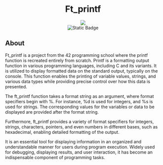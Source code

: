 <h1 align="center">Ft_printf</h1>


<div align="center">
 <img src="https://github.com/debsalbornoz/ft_printf/assets/119970138/bfc6c2e5-126e-4048-a6c7-fa247eb75ad6">
</div> 
<div align="center">
<img alt="Static Badge" src="https://img.shields.io/badge/Status-Finished-green">
</div>

<h2>About</h2> 
Ft_printf is a project from the 42 programming school where the printf function is recreated entirely from scratch. Printf is a formatting output function in various programming languages, including C and its variants. It is utilized to display formatted data on the standard output, typically on the console. This function enables the printing of variable values, strings, and various data types while providing precise control over how this data is presented.

The ft_printf function takes a format string as an argument, where format specifiers begin with %. For instance, %d is used for integers, and %s is used for strings. The corresponding values for the variables or data to be displayed are provided after the format string.

Furthermore, ft_printf provides a variety of format specifiers for integers, strings, characters, pointers, and even numbers in different bases, such as hexadecimal, enabling detailed formatting of the output.

It is an essential tool for displaying information in an organized and understandable manner for users during program execution. Widely used for debugging, displaying results, and user interaction, it has become an indispensable component of programming tasks.
